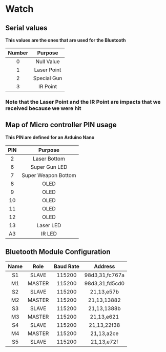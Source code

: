 # Watch

## Serial values

**This values are the ones that are used for the Bluetooth**

Number |   Purpose
:----: | :---------:
  0    | Null Value
  1    | Laser Point
  2    | Special Gun
  3    |  IR Point

### Note that the Laser Point and the IR Point are impacts that we received because we were hit

## Map of Micro controller PIN usage

**This PIN are defined for an Arduino Nano**

PIN |       Purpose
:-: | :-----------------:
 2  |    Laser Bottom
 6  |    Super Gun LED
 7  | Super Weapon Bottom
 8  |        OLED
 9  |        OLED
10  |        OLED
11  |        OLED
12  |        OLED
13  |      Laser LED
A3  |       IR LED

## Bluetooth Module Configuration

Name |  Role  | Baud Rate |    Address
:--: | :----: | :-------: | :------------:
 S1  | SLAVE  |  115200   | 98d3,31,fc767a
 M1  | MASTER |  115200   | 98d3,31,fd5cd0
 S2  | SLAVE  |  115200   |   21,13,e57b
 M2  | MASTER |  115200   |  21,13,13882
 S3  | SLAVE  |  115200   |  21,13,1388b
 M3  | MASTER |  115200   |   21,13,e621
 S4  | SLAVE  |  115200   |  21,13,22f38
 M4  | MASTER |  115200   |   21,13,a2ce
 S5  | SLAVE  |  115200   |   21,13,e72f
